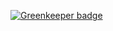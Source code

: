 

[![Greenkeeper badge](https://badges.greenkeeper.io/jrop/boilerplate-webapp.svg)](https://greenkeeper.io/)